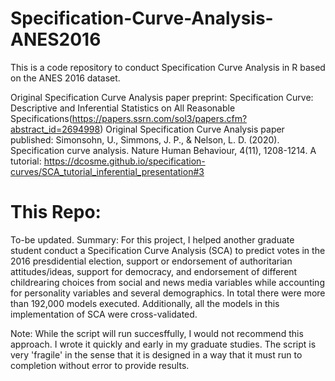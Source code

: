 # Specification-Curve-Analysis-ANES2016
This is a code repository to conduct Specification Curve Analysis in R based on the ANES 2016 dataset. 

Original Specification Curve Analysis paper preprint: Specification Curve: Descriptive and Inferential Statistics on All Reasonable Specifications(https://papers.ssrn.com/sol3/papers.cfm?abstract_id=2694998) 
Original Specification Curve Analysis paper published: Simonsohn, U., Simmons, J. P., & Nelson, L. D. (2020). Specification curve analysis. Nature Human Behaviour, 4(11), 1208-1214.
A tutorial: https://dcosme.github.io/specification-curves/SCA_tutorial_inferential_presentation#3

# This Repo: 
  To-be updated.  Summary: For this project, I helped another graduate student conduct a Specification Curve Analysis (SCA) to predict votes in the 2016 presdidential election, support or endorsement of authoritarian attitudes/ideas, support for democracy, and endorsement of different childrearing choices from social and news media variables while accounting for personality variables and several demographics. In total there were more than 192,000 models executed.  Additionally, all the models in this implementation of SCA were cross-validated. 

Note: While the script will run succesffully, I would not recommend this approach. I wrote it quickly and early in my graduate studies.  The script is very 'fragile' in the sense that it is designed in a way that it must run to completion without error to provide results. 
